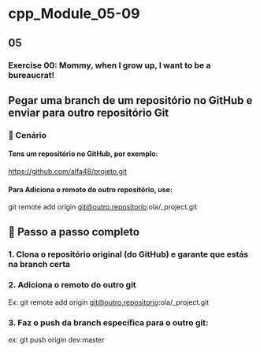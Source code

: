 # cpp_Module_05-09

## 05

### Exercise 00: Mommy, when I grow up, I want to be a bureaucrat!



## Pegar uma branch de um repositório no GitHub e enviar para outro repositório Git

### 🧭 Cenário

#### Tens um repositório no GitHub, por exemplo:

https://github.com/alfa48/projeto.git

#### Para Adiciona o remoto do outro repositório, use:

git remote add origin git@outro.repositorio:ola/_project.git

## 🚀 Passo a passo completo
### 1. Clona o repositório original (do GitHub) e garante que estás na branch certa
### 2. Adiciona o remoto do outro git
Ex: git remote add origin git@outro.repositorio:ola/_project.git
### 3. Faz o push da branch específica para o outro git:
ex: git push origin dev:master
